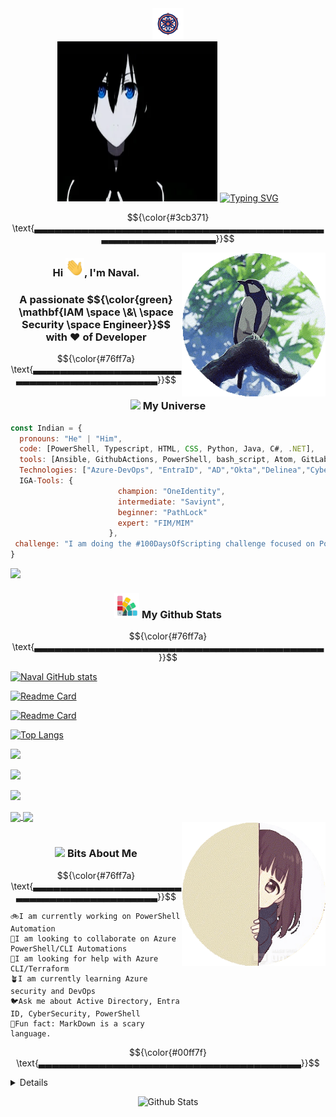 <div align="center">
<img src="https://github.com/bitbang01/bitbang01/blob/main/resources/DharmaAboveAll.gif" width="50px"><br>
  <img src="https://github.com/bitbang01/bitbang01/blob/main/resources/anime-top.webp" width="256px" height="256px"/>
  <a href="https://git.io/typing-svg">
    <img src="https://readme-typing-svg.herokuapp.com?font=Fira+Code&weight=800&size=18&duration=2500&pause=1000&color=3cb371&center=true&vCenter=true&width=800&height=200&lines=%F0%9F%8D%81+Hello%2C+World!+I%E2%80%99m+Naval+.;%F0%9F%90%8D+Identity+%26+Access+Expert%3A+Automation%2C+Scripting+Team%2C+SOC%2C+Governance.;%F0%9F%9B%A1%EF%B8%8F+Apps+%26+Identity+Security+%7C+MS+Entra+ID+%7C+Delinea+%26+CyberArk+PAM.;%F0%9F%8C%8D+Open-source+Contributor+%7C+%2B10%E2%AD%90+Repos+on+GitHub." alt="Typing SVG" />
  </a>
</div>
<!--hr style="width:50%; border:1px solid #ccc;"-->

$${\color{#3cb371} \text{▃▃▃▃▃▃▃▃▃▃▃▃▃▃▃▃▃▃▃▃▃▃▃▃▃▃▃▃▃▃▃▃▃▃▃▃▃▃▃▃▃▃▃▃▃▃▃▃▃▃▃▃▃▃▃▃▃▃▃▃}}$$

<img align='right' src="https://github.com/bitbang01/bitbang01/blob/main/resources/RainBirds.gif" width="230">
<!--img align='right' src="https://media.giphy.com/media/ieyl9zmCjO4b4t6qoY/giphy.gif" width="230"-->
<div align="center">
<h3> Hi <img src="https://github.com/bitbang01/bitbang01/blob/main/resources/Wave2Mee.gif" width="30px">, I'm Naval. </h3><h3>A passionate $${\color{green} \mathbf{IAM \space \&\ \space Security \space Engineer}}$$ with ❤️ of Developer</h3>
</div>

$${\color{#76ff7a} \text{▃▃▃▃▃▃▃▃▃▃▃▃▃▃▃▃▃▃▃▃▃▃▃▃▃▃▃▃▃▃▃▃▃▃▃▃▃▃▃▃▃▃▃}}$$


<div align='center'><h3><img src="https://github.com/bitbang01/bitbang01/blob/main/resources/travelW.gif" width="55"> My Universe</h3></div>  

```javascript
const Indian = {
  pronouns: "He" | "Him",
  code: [PowerShell, Typescript, HTML, CSS, Python, Java, C#, .NET],
  tools: [Ansible, GithubActions, PowerShell, bash_script, Atom, GitLab, Docker],
  Technologies: ["Azure-DevOps", "EntraID", "AD","Okta","Delinea","CyberArk","VDI","MSDefender","Sentinel"],
  IGA-Tools: {
                        champion: "OneIdentity",
                        intermediate: "Saviynt",
                        beginner: "PathLock"
                        expert: "FIM/MIM"
                      },
 challenge: "I am doing the #100DaysOfScripting challenge focused on PowerShell and Automation"
}
```


<!--
**bitbang01/bitbang01** is a ✨ _special_ ✨ repository because its `README.md` (this file) appears on your GitHub profile.

Here are some ideas to get you started:

- 🔭 I’m currently working on ...
- 🌱 I’m currently learning ...
- 👯 I’m looking to collaborate on ...
- 🤔 I’m looking for help with ...
- 💬 Ask me about ...
- 📫 How to reach me: ...
- 😄 Pronouns: ...
- ⚡ Fun fact: ...
-->

<img align='left' src="https://github.com/bitbang01/bitbang01/blob/main/resources/RainFish.gif" width="230">
<br>
<div align='center'><h3><img src="https://github.com/bitbang01/bitbang01/blob/main/resources/GitStats.gif" width="40"> My Github Stats</h3></div>

$${\color{#76ff7a} \text{▃▃▃▃▃▃▃▃▃▃▃▃▃▃▃▃▃▃▃▃▃▃▃▃▃▃▃▃▃▃▃▃▃▃▃▃▃▃▃▃▃▃▃}}$$

<!--Testing Phase-->
[![Naval GitHub stats](https://github-readme-stats.vercel.app/api?username=bitbang01&hide=issues,contribs&show=prs_merged,prs_merged_percentage&show_icons=true&commits_year=2025&theme=radical)](https://github.com/bitbang01/github-readme-stats)

[![Readme Card](https://github-readme-stats.vercel.app/api/pin/?username=bitbang01&repo=bitbang01&show_owner=true)](https://github.com/bitbang01/bitbang01)

[![Readme Card](https://github-readme-stats.vercel.app/api/pin/?username=bitbang01&repo=Script_Powershell&show_owner=true)](https://github.com/bitbang01/Script_Powershell)

<!--layout=normal & compact & donut & donut-vertical & pie-->
[![Top Langs](https://github-readme-stats.vercel.app/api/top-langs/?username=bitbang01&hide=HTML&layout=donut-vertical)](https://github.com/bitbang01/github-readme-stats)

<!--Testing Done-->
![](https://github-readme-stats.vercel.app/api?username=bitbang01&theme=dark&hide_border=false&include_all_commits=false&count_private=false)<br/>

![](https://nirzak-streak-stats.vercel.app/?user=bitbang01&theme=dark&hide_border=false)<br/>

![](https://github-readme-stats.vercel.app/api/top-langs/?username=bitbang01&theme=dark&hide_border=false&include_all_commits=false&count_private=false&layout=compact)


<a href="https://github.com/bitbang01/bitbang01" target="_blank">
  <img align="center" src="https://github-readme-stats.vercel.app/api/pin/?username=AbhishekMaira10&repo=COVID-19-Tracker&theme=dracula" />
</a>

<a href="https://github.com/AbhishekMaira10/deldrone" target="_blank">
 <img align="center" src="https://github-readme-stats.vercel.app/api/pin/?username=AbhishekMaira10&repo=deldrone&theme=dracula" />
</a>

<!--Testing Phase-->

<br>
<img align='right' src="https://github.com/bitbang01/bitbang01/blob/main/resources/BehindTheFireWall.gif" width="230">
<br>
<div align='center'><h3><img src="https://github.com/bitbang01/bitbang01/blob/main/resources/LotusFlower.gif" width="50"> Bits About Me</h3></div>

$${\color{#76ff7a} \text{▃▃▃▃▃▃▃▃▃▃▃▃▃▃▃▃▃▃▃▃▃▃▃▃▃▃▃▃▃▃▃▃▃▃▃▃▃▃▃▃▃▃▃}}$$

```text
🚲I am currently working on PowerShell Automation
🫡I am looking to collaborate on Azure PowerShell/CLI Automations
🤗I am looking for help with Azure CLI/Terraform
🪴I am currently learning Azure security and DevOps
🐦Ask me about Active Directory, Entra ID, CyberSecurity, PowerShell
🍬Fun fact: MarkDown is a scary language.
```

$${\color{#00ff7f} \text{▃▃▃▃▃▃▃▃▃▃▃▃▃▃▃▃▃▃▃▃▃▃▃▃▃▃▃▃▃▃▃▃▃▃▃▃▃▃▃}}$$

<!--▁▁▁▁▁▁▁▁▁▁▁▁▁▁▁▁▁▁▁▁▁▁▁▁▁▁▁▁▁▁▁▁▃▃▃▃▃▃▃▃▃▃▃▃▃▃▃▃▃▃▃▃▃▃▃▃▃▃▃▃▃▃▃▃-->

<details>
## 🌐 Socials:
[![Instagram](https://img.shields.io/badge/Instagram-%23E4405F.svg?logo=Instagram&logoColor=white)](https://instagram.com/ps1arr0w) [![LinkedIn](https://img.shields.io/badge/LinkedIn-%230077B5.svg?logo=linkedin&logoColor=white)](https://linkedin.com/in/ps1arr0w) [![Pinterest](https://img.shields.io/badge/Pinterest-%23E60023.svg?logo=Pinterest&logoColor=white)](https://pinterest.com/ps1arr0w) [![Codepen](https://img.shields.io/badge/Codepen-000000?logo=codepen&logoColor=white)](https://codepen.io/ps1arr0w) [![email](https://img.shields.io/badge/Email-D14836?logo=gmail&logoColor=white)](mailto:k.rajputnaval@gmail.com)

# 💻 Tech Stack:
![C#](https://img.shields.io/badge/c%23-%23239120.svg?style=for-the-badge&logo=csharp&logoColor=white) ![Bash Script](https://img.shields.io/badge/bash_script-%23121011.svg?style=for-the-badge&logo=gnu-bash&logoColor=white) ![HTML5](https://img.shields.io/badge/html5-%23E34F26.svg?style=for-the-badge&logo=html5&logoColor=white) ![JavaScript](https://img.shields.io/badge/javascript-%23323330.svg?style=for-the-badge&logo=javascript&logoColor=%23F7DF1E) ![Java](https://img.shields.io/badge/java-%23ED8B00.svg?style=for-the-badge&logo=openjdk&logoColor=white) ![Windows Terminal](https://img.shields.io/badge/Windows%20Terminal-%234D4D4D.svg?style=for-the-badge&logo=windows-terminal&logoColor=white) ![PowerShell](https://img.shields.io/badge/PowerShell-%235391FE.svg?style=for-the-badge&logo=powershell&logoColor=white) ![Azure](https://img.shields.io/badge/azure-%230072C6.svg?style=for-the-badge&logo=microsoftazure&logoColor=white) ![.Net](https://img.shields.io/badge/.NET-5C2D91?style=for-the-badge&logo=.net&logoColor=white) ![Apache Tomcat](https://img.shields.io/badge/apache%20tomcat-%23F8DC75.svg?style=for-the-badge&logo=apache-tomcat&logoColor=black) ![MicrosoftSQLServer](https://img.shields.io/badge/Microsoft%20SQL%20Server-CC2927?style=for-the-badge&logo=microsoft%20sql%20server&logoColor=white) ![MySQL](https://img.shields.io/badge/mysql-4479A1.svg?style=for-the-badge&logo=mysql&logoColor=white) ![Canva](https://img.shields.io/badge/Canva-%2300C4CC.svg?style=for-the-badge&logo=Canva&logoColor=white) ![GitHub](https://img.shields.io/badge/github-%23121011.svg?style=for-the-badge&logo=github&logoColor=white) ![GitLab](https://img.shields.io/badge/gitlab-%23181717.svg?style=for-the-badge&logo=gitlab&logoColor=white)
# 📊 GitHub Stats:
![](https://github-readme-stats.vercel.app/api?username=bitbang01&theme=dark&hide_border=false&include_all_commits=false&count_private=false)<br/>
![](https://nirzak-streak-stats.vercel.app/?user=bitbang01&theme=dark&hide_border=false)<br/>
![](https://github-readme-stats.vercel.app/api/top-langs/?username=bitbang01&theme=dark&hide_border=false&include_all_commits=false&count_private=false&layout=compact)

---
[![](https://visitcount.itsvg.in/api?id=bitbang01&icon=0&color=0)](https://visitcount.itsvg.in)
<!-- Snake Game Repo View -->

<div align="center">
  <img src="https://profile-readme-generator.com/assets/snake.svg" alt="Snake animation" />
</div>

  ## 💰 Avoid Links
  [![BuyMeACoffee](https://img.shields.io/badge/Buy%20Me%20a%20Coffee-ffdd00?style=for-the-badge&logo=buy-me-a-coffee&logoColor=black)](https://buymeacoffee.com/ps1arr0w) [![PayPal](https://img.shields.io/badge/PayPal-00457C?style=for-the-badge&logo=paypal&logoColor=white)](https://paypal.me/ps1arr0w) [![Patreon](https://img.shields.io/badge/Patreon-F96854?style=for-the-badge&logo=patreon&logoColor=white)](https://patreon.com/ps1arr0w) [![Ko-Fi](https://img.shields.io/badge/Ko--fi-F16061?style=for-the-badge&logo=ko-fi&logoColor=white)](https://ko-fi.com/ps1arr0w)
</details>
<p align="center">
        <img src="https://raw.githubusercontent.com/mayhemantt/mayhemantt/Update/svg/Bottom.svg" alt="Github Stats" />
</p>
